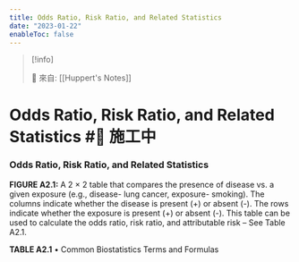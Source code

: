 ```yaml
---
title: Odds Ratio, Risk Ratio, and Related Statistics
date: "2023-01-22"
enableToc: false
---
```


> [!info]
>
> 🌱 來自: [[Huppert's Notes]]

# Odds Ratio, Risk Ratio, and Related Statistics #🚧 施工中

### Odds Ratio, Risk Ratio, and Related Statistics



**FIGURE A2.1:** A 2 × 2 table that compares the presence of disease vs. a given exposure (e.g., disease- lung cancer, exposure- smoking). The columns indicate whether the disease is present (\+) or absent (-). The rows indicate whether the exposure is present (\+) or absent (-). This table can be used to calculate the odds ratio, risk ratio, and attributable risk – See Table A2.1.


**TABLE A2.1** • Common Biostatistics Terms and Formulas

